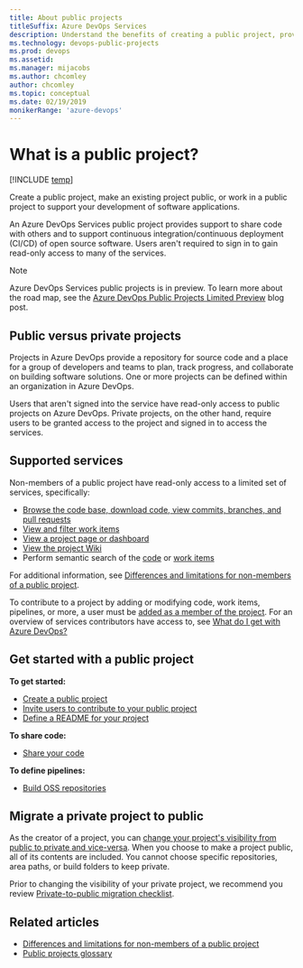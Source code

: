 ```yaml
---
title: About public projects 
titleSuffix: Azure DevOps Services
description: Understand the benefits of creating a public project, provide anonymous users ability to view your projects.
ms.technology: devops-public-projects
ms.prod: devops
ms.assetid: 
ms.manager: mijacobs
ms.author: chcomley
author: chcomley
ms.topic: conceptual
ms.date: 02/19/2019
monikerRange: 'azure-devops'
---
```


# What is a public project?

[!INCLUDE [temp](includes/version-public-projects.md)]  

Create a public project, make an existing project public, or work in a public project to support your development of software applications.  

An Azure DevOps Services public project provides support to share code with others and to support continuous integration/continuous deployment (CI/CD) of open source software. Users aren't required to sign in to gain read-only access to many of the services.  

> [!NOTE]
> Azure DevOps Services public projects is in preview. To learn more about the road map, see the [Azure DevOps Public Projects Limited Preview](https://blogs.msdn.microsoft.com/devops/2018/04/27/vsts-public-projects-limited-preview/) blog post.

## Public versus private projects

Projects in Azure DevOps provide a repository for source code and a place for a group of developers and teams to plan, track progress, and collaborate on building software solutions. One or more projects can be defined within an organization in Azure DevOps.  

Users that aren't signed into the service have read-only access to public projects on Azure DevOps. Private projects, on the other hand, require users to be granted access to the project and signed in to access the services.

## Supported services  

Non-members of a public project have read-only access to a limited set of services, specifically:

* [Browse the code base, download code, view commits, branches, and pull requests](browse-code-public.md)
* [View and filter work items](view-filter-work-items-public.md)
* [View a project page or dashboard](view-project-dashboard-public.md)
* [View the project Wiki](view-wiki-public.md) 
* Perform semantic search of the [code](code-search-public.md) or [work items](work-item-search-public.md) 

For additional information, see [Differences and limitations for non-members of a public project](feature-differences.md).

To contribute to a project by adding or modifying code, work items, pipelines, or more, a user must be [added as a member of the project](invite-users-public.md). For an overview of services contributors have access to, see [What do I get with Azure DevOps?](../../user-guide/services.md)

## Get started with a public project  

**To get started:**
* [Create a public project](create-public-project.md)
* [Invite users to contribute to your public project](invite-users-public.md)
* [Define a README for your project](../projects/project-vision-status.md)

**To share code:**
* [Share your code](../../repos/git/gitquickstart.md)

**To define pipelines:** 
* [Build OSS repositories](../../pipelines/build/ci-public.md?toc=/azure/devops/organizations/public/toc.json&bc=/azure/devops/organizations/public/breadcrumb/toc.json)

## Migrate a private project to public

As the creator of a project, you can [change your project's visibility from public to private and vice-versa](make-project-public.md). When you choose to make a project public, all of its contents are included. You cannot choose specific repositories, area paths, or build folders to keep private. 

Prior to changing the visibility of your private project, we recommend you review [Private-to-public migration checklist](migration-checklist.md).

## Related articles

- [Differences and limitations for non-members of a public project](feature-differences.md)
- [Public projects glossary](glossary-public.md)


